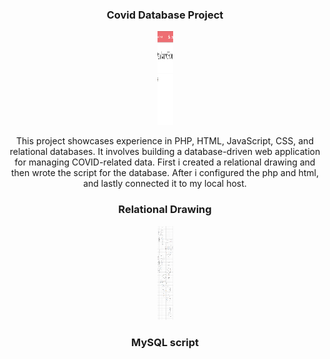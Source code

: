 <h3 align="center"> Covid Database Project</h3>

<div align="center">
  <img src="https://github.com/justincarr010101/Covid-Database/blob/main/images/page1.png" alt="Relational Drawing Image" width="25" height="150">
</div>

<p align="center">
  This project showcases experience in PHP, HTML, JavaScript, CSS, and relational databases. It involves building a database-driven web application for managing COVID-related data. First i created a relational drawing and then wrote the script for the database. After i configured the php and html, and lastly connected it to my local host.
  <br>

<h3 align="center"> Relational Drawing</h3>

<div align="center">
  <img src="https://github.com/justincarr010101/Covid-Database/blob/main/images/Updated ER Diagram.png" alt="Relational Drawing Image" width="25" height="150">
</div>

<h3 align="center"> MySQL script</h3>
